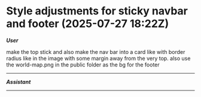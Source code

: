 <!-- Generated by SpecStory -->

# Style adjustments for sticky navbar and footer (2025-07-27 18:22Z)

_**User**_

make the top stick and also make the nav bar into a card like with border radius like in the image with some margin away from the very top.
also use the world-map.png in the public folder as the bg for the footer

---

_**Assistant**_



---

